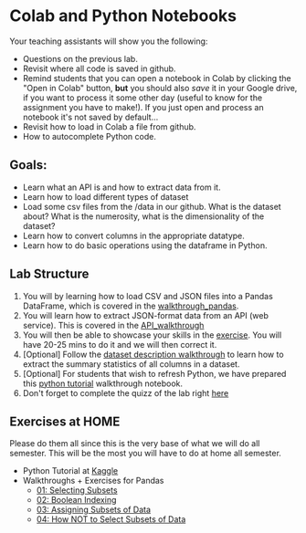 # Colab and Python Notebooks
Your teaching assistants will show you the following:
- Questions on the previous lab.
- Revisit where all code is saved in github.
- Remind students that you can open a notebook in Colab by clicking the "Open in Colab" button, **but** you should also *save* it in your Google drive, if you want to process it some other day (useful to know for the assignment you have to make!). If you just open and process an notebook it's not saved by default...
- Revisit how to load in Colab a file from github.
- How to autocomplete Python code.

## Goals:
- Learn what an API is and how to extract data from it.
- Learn how to load different types of dataset
- Load some csv files from the /data in our github. What is the dataset about? What is the numerosity, what is the dimensionality of the dataset? 
- Learn how to convert columns in the appropriate datatype.
- Learn how to do basic operations using the dataframe in Python.

## Lab Structure
1. You will by learning how to load CSV and JSON files into a Pandas DataFrame, which is covered in the [walkthrough_pandas](walkthroughs/walkthrough_pandas.ipynb).
2. You will learn how to extract JSON-format data from an API (web service). This is covered in the [API_walkthrough](walkthroughs/API_walkthrough.ipynb)
3. You will then be able to showcase your skills in the [exercise](exercises/exercise_01.ipynb). You will have 20-25 mins to do it and we will then correct it.
4. [Optional] Follow the [dataset description walkthrough](walkthroughs/Dataset_Descriptions.ipynb) to learn how to extract the summary statistics of all columns in a dataset.
5. [Optional] For students that wish to refresh Python, we have prepared this [python tutorial](walkthroughs/walkthrough_python_tuto.ipynb) walkthrough notebook.
6. Don't forget to complete the quizz of the lab right [here](https://moodle.unil.ch/mod/quiz/view.php?id=1634352)

## Exercises at HOME
Please do them all since this is the very base of what we will do all semester. This will be the most you will have to do at home all semester.
- Python Tutorial at [Kaggle](https://www.kaggle.com/learn/python)
- Walkthroughs + Exercises for Pandas
    - [01: Selecting Subsets](@Home/02_1_Selecting_Subsets_with_%5B_%5D%2C_loc_and_iloc.ipynb)
    - [02: Boolean Indexing](@Home/02_2_Boolean_Indexing.ipynb)
    - [03: Assigning Subsets of Data](@Home/02_3_Assigning_subsets_of_data.ipynb)
    - [04: How NOT to Select Subsets of Data](@Home/02_4_How_NOT_to_select_subsets_of_data.ipynb)

